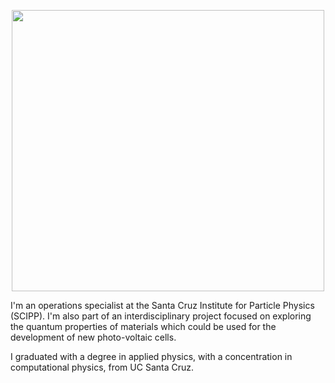 <p align="center">
  <img src="jpr_hs.JPG" width="500" height="450">
  

I'm an operations specialist at the Santa Cruz Institute for Particle Physics (SCIPP). I'm also part of an interdisciplinary project focused on exploring the quantum properties of materials which could be used for the development of new photo-voltaic cells.

I graduated with a degree in applied physics, with a concentration in computational physics, from UC Santa Cruz.
